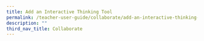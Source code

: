 ```yaml
---
title: Add an Interactive Thinking Tool
permalink: /teacher-user-guide/collaborate/add-an-interactive-thinking-tool/
description: ""
third_nav_title: Collaborate
---
```

